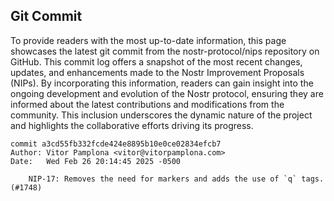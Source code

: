 ## Git Commit
To provide readers with the most up-to-date information, this page showcases the latest git commit from the nostr-protocol/nips repository on GitHub. This commit log offers a snapshot of the most recent changes, updates, and enhancements made to the Nostr Improvement Proposals (NIPs). By incorporating this information, readers can gain insight into the ongoing development and evolution of the Nostr protocol, ensuring they are informed about the latest contributions and modifications from the community. This inclusion underscores the dynamic nature of the project and highlights the collaborative efforts driving its progress.

```shell
commit a3cd55fb332fcde424e8895b10e0ce02834efcb7
Author: Vitor Pamplona <vitor@vitorpamplona.com>
Date:   Wed Feb 26 20:14:45 2025 -0500

    NIP-17: Removes the need for markers and adds the use of `q` tags. (#1748)
```
